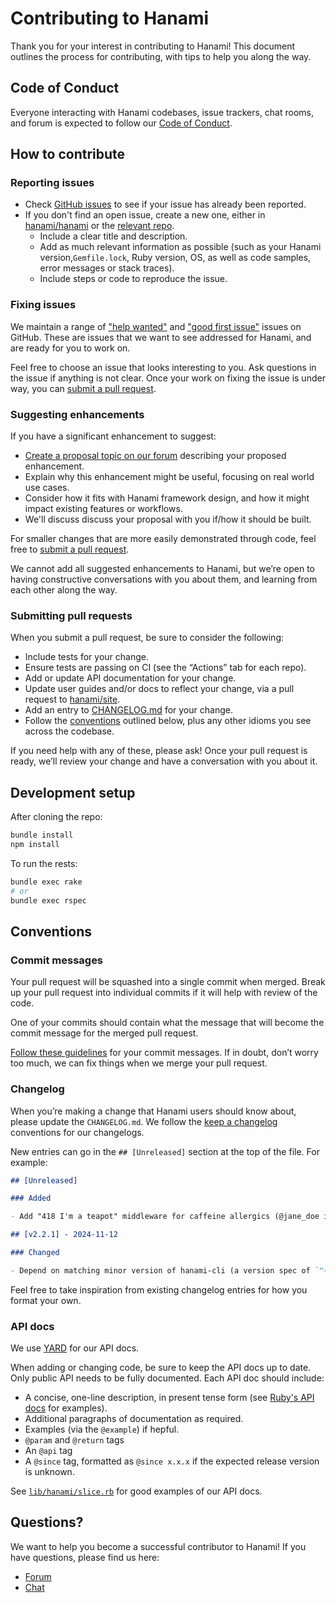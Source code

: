 # Contributing to Hanami

Thank you for your interest in contributing to Hanami! This document outlines the process for contributing, with tips to help you along the way.

## Code of Conduct

Everyone interacting with Hanami codebases, issue trackers, chat rooms, and forum is expected to follow our [Code of Conduct](./CODE_OF_CONDUCT.md).

## How to contribute

### Reporting issues

- Check [GitHub issues](https://github.com/issues?q=org%3Ahanami+is%3Aopen+is%3Aissue) to see if your issue has already been reported.
- If you don't find an open issue, create a new one, either in [hanami/hanami](https://github.com/hanami/hanami/issues) or the [relevant repo](https://github.com/hanami).
  - Include a clear title and description.
  - Add as much relevant information as possible (such as your Hanami version,`Gemfile.lock`, Ruby version, OS, as well as code samples, error messages or stack traces).
  - Include steps or code to reproduce the issue.

### Fixing issues

We maintain a range of ["help wanted"](https://github.com/issues?q=org%3Ahanami+is%3Aopen+is%3Aissue+label%3A%22help+wanted%22) and ["good first issue"](https://github.com/issues?q=org%3Ahanami+is%3Aopen+is%3Aissue+label%3A%22good+first+issue%22) issues on GitHub. These are issues that we want to see addressed for Hanami, and are ready for you to work on.

Feel free to choose an issue that looks interesting to you. Ask questions in the issue if anything is not clear. Once your work on fixing the issue is under way, you can [submit a pull request](#submitting-pull-requests).

### Suggesting enhancements

If you have a significant enhancement to suggest:

- [Create a proposal topic on our forum](https://discourse.hanamirb.org/c/proposals/6) describing your proposed enhancement.
- Explain why this enhancement might be useful, focusing on real world use cases.
- Consider how it fits with Hanami framework design, and how it might impact existing features or workflows.
- We'll discuss discuss your proposal with you if/how it should be built.

For smaller changes that are more easily demonstrated through code, feel free to [submit a pull request](#submitting-pull-requests).

We cannot add all suggested enhancements to Hanami, but we’re open to having constructive conversations with you about them, and learning from each other along the way.

### Submitting pull requests

When you submit a pull request, be sure to consider the following:

- Include tests for your change.
- Ensure tests are passing on CI (see the “Actions” tab for each repo).
- Add or update API documentation for your change.
- Update user guides and/or docs to reflect your change, via a pull request to [hanami/site](https://github.com/hanami/site).
- Add an entry to [CHANGELOG.md](./CHANGELOG.md) for your change.
- Follow the [conventions](#conventions) outlined below, plus any other idioms you see across the codebase.

If you need help with any of these, please ask! Once your pull request is ready, we’ll review your change and have a conversation with you about it.

## Development setup

After cloning the repo:

```bash
bundle install
npm install
```

To run the rests:

```bash
bundle exec rake
# or
bundle exec rspec
```

## Conventions

### Commit messages

Your pull request will be squashed into a single commit when merged. Break up your pull request into individual commits if it will help with review of the code.

One of your commits should contain what the message that will become the commit message for the merged pull request.

[Follow these guidelines](https://developer.vonage.com/en/blog/how-to-write-a-great-git-commit-message) for your commit messages. If in doubt, don’t worry too much, we can fix things when we merge your pull request.

### Changelog

When you’re making a change that Hanami users should know about, please update the `CHANGELOG.md`. We follow the [keep a changelog](https://keepachangelog.com) conventions for our changelogs.

New entries can go in the `## [Unreleased]` section at the top of the file. For example:

```md
## [Unreleased]

### Added

- Add "418 I'm a teapot" middleware for caffeine allergics (@jane_doe in #9999)

## [v2.2.1] - 2024-11-12

### Changed

- Depend on matching minor version of hanami-cli (a version spec of `"~> 2.2.1"` instead of `"~> 2.2"`). This ensures that future bumps to the minor version of hanami-cli will not be inadvertently installed on user machines (@timriley in #1471)
```

Feel free to take inspiration from existing changelog entries for how you format your own.

### API docs

We use [YARD](https://yardoc.org) for our API docs.

When adding or changing code, be sure to keep the API docs up to date. Only public API needs to be fully documented. Each API doc should include:

- A concise, one-line description, in present tense form (see [Ruby's API docs](https://docs.ruby-lang.org/en/master/) for examples).
- Additional paragraphs of documentation as required.
- Examples (via the `@example`) if hepful.
- `@param` and `@return` tags
- An `@api` tag
- A `@since` tag, formatted as `@since x.x.x` if the expected release version is unknown.

See [`lib/hanami/slice.rb`](./lib/hanami/slice.rb) for good examples of our API docs.

## Questions?

We want to help you become a successful contributor to Hanami! If you have questions, please find us here:

- [Forum](https://discourse.hanamirb.org/)
- [Chat](https://discord.gg/KFCxDmk3JQ)
